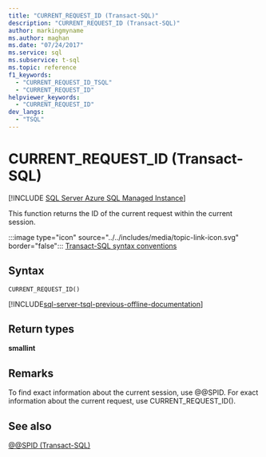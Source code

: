 ```yaml
---
title: "CURRENT_REQUEST_ID (Transact-SQL)"
description: "CURRENT_REQUEST_ID (Transact-SQL)"
author: markingmyname
ms.author: maghan
ms.date: "07/24/2017"
ms.service: sql
ms.subservice: t-sql
ms.topic: reference
f1_keywords:
  - "CURRENT_REQUEST_ID_TSQL"
  - "CURRENT_REQUEST_ID"
helpviewer_keywords:
  - "CURRENT_REQUEST_ID"
dev_langs:
  - "TSQL"
---
```

# CURRENT_REQUEST_ID (Transact-SQL)
[!INCLUDE [SQL Server Azure SQL Managed Instance](../../includes/applies-to-version/sql-asdbmi.md)]

This function returns the ID of the current request within the current session.
  
:::image type="icon" source="../../includes/media/topic-link-icon.svg" border="false"::: [Transact-SQL syntax conventions](../../t-sql/language-elements/transact-sql-syntax-conventions-transact-sql.md)
  
## Syntax  
  
```syntaxsql
CURRENT_REQUEST_ID()  
```  

[!INCLUDE[sql-server-tsql-previous-offline-documentation](../../includes/sql-server-tsql-previous-offline-documentation.md)]

## Return types
**smallint**
  
## Remarks  
To find exact information about the current session, use @@SPID. For exact information about the current request, use CURRENT_REQUEST_ID().
  
## See also
[@@SPID &#40;Transact-SQL&#41;](../../t-sql/functions/spid-transact-sql.md)
  
  
